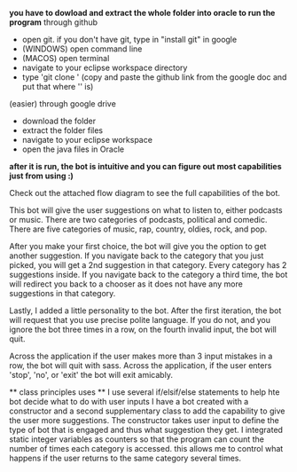 
**you have to dowload and extract the whole folder into oracle to run the program**
through github
- open git. if you don't have git, type in "install git" in google
- (WINDOWS) open command line
- (MACOS) open terminal
- navigate to your eclipse workspace directory
- type 'git clone ' (copy and paste the github link from the google doc and put that where '' is)

(easier) through google drive
- download the folder
- extract the folder files
- navigate to your eclipse workspace
- open the java files in Oracle

**after it is run, the bot is intuitive and you can figure out most capabilities just from using :)**

Check out the attached flow diagram to see the full capabilities of the bot.

This bot will give the user suggestions on what to listen to, either podcasts or music.
There are two categories of podcasts, political and comedic.
There are five categories of music, rap, country, oldies, rock, and pop.

After you make your first choice, the bot will give you the option to get another suggestion. 
If you navigate back to the category that you just picked, you will get a 2nd suggestion in that category.
Every category has 2 suggestions inside. 
If you navigate back to the category a third time, the bot will redirect you back to a chooser as it does not have any more suggestions in that category.

Lastly, I added a little personality to the bot. After the first iteration, the bot will request that you use precise polite language. If you do not, and you ignore the bot three times in a row, on the fourth invalid input, the bot will quit. 

Across the application if the user makes more than 3 input mistakes in a row, the bot will quit with sass. Across the application, if the user enters 'stop', 'no', or 'exit' the bot will exit amicably.

** class principles uses **
I use several if/elsif/else statements to help hte bot decide what to do with user inputs
I have a bot created with a constructor and a second supplementary class to add the capability to give the user more suggestions.
The constructor takes user input to define the type of bot that is engaged and thus what suggestion they get.
I integrated static integer variables as counters so that the program can count the number of times each category is accessed. this allows me to control what happens if the user returns to the same category several times.

